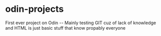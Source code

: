 # odin-projects
First ever project on Odin -- Mainly testing GIT cuz of lack of knowledge and HTML is just basic stuff that know propably everyone